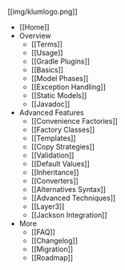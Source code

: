 [[img/klumlogo.png]]
* [[Home]]
* Overview
  * [[Terms]]
  * [[Usage]]
  * [[Gradle Plugins]]
  * [[Basics]]
  * [[Model Phases]]
  * [[Exception Handling]]
  * [[Static Models]]
  * [[Javadoc]]
* Advanced Features
  * [[Convenience Factories]]
  * [[Factory Classes]]
  * [[Templates]]
  * [[Copy Strategies]]
  * [[Validation]]
  * [[Default Values]]
  * [[Inheritance]]
  * [[Converters]]
  * [[Alternatives Syntax]]
  * [[Advanced Techniques]]
  * [[Layer3]]
  * [[Jackson Integration]]
* More
  * [[FAQ]]
  * [[Changelog]]
  * [[Migration]]
  * [[Roadmap]]

